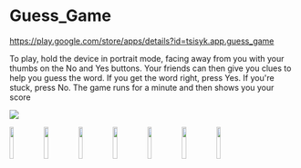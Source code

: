 # Guess_Game
https://play.google.com/store/apps/details?id=tsisyk.app.guess_game

To play, hold the device in portrait mode, facing away from you with your thumbs on the No and Yes buttons. Your friends can then give you clues to help you guess the word.  If you get the word right, press Yes. If you're stuck, press No. The game runs for a minute and then shows you your score

<img src="https://raw.githubusercontent.com/RomanTsisyk/Guess_Game/master/logo/presentation.png">

<img src="https://raw.githubusercontent.com/RomanTsisyk/Guess_Game/master/logo/Screenshot_1588280317.png"  width="12%"><img src="https://raw.githubusercontent.com/RomanTsisyk/Guess_Game/master/logo/Screenshot_1588279988.png"  width="12%"><img src="https://raw.githubusercontent.com/RomanTsisyk/Guess_Game/master/logo/Screenshot_1588280030.png"  width="12%"><img src="https://raw.githubusercontent.com/RomanTsisyk/Guess_Game/master/logo/Screenshot_1588280035.png"  width="12%"><img src="https://raw.githubusercontent.com/RomanTsisyk/Guess_Game/master/logo/Screenshot_1588280046.png"  width="12%"><img src="https://raw.githubusercontent.com/RomanTsisyk/Guess_Game/master/logo/Screenshot_1588280022.png"  width="12%"><img src="https://raw.githubusercontent.com/RomanTsisyk/Guess_Game/master/logo/Screenshot_1588280016.png" width="12%">
